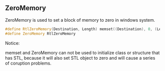 ## ZeroMemory

ZeroMemory is used to set a block of memory to zero in windows system.

```C++
#define RtlZeroMemory(Destination, Length) memset((Destination), 0, (Length))
#define ZeroMemory RtlZeroMemory
```

Notice:

memset and ZeroMemory can not be used to initialize class or structure that has STL, because it will also set STL object to zero and will cause a series of coruption problems.  



